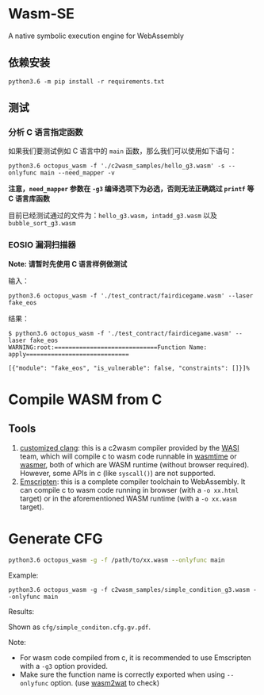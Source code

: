 # Wasm-SE
A native symbolic execution engine for WebAssembly

## 依赖安装
```shell
python3.6 -m pip install -r requirements.txt
```

## 测试

### 分析 C 语言指定函数
如果我们要测试例如 C 语言中的 `main` 函数，那么我们可以使用如下语句：
```shell
python3.6 octopus_wasm -f './c2wasm_samples/hello_g3.wasm' -s --onlyfunc main --need_mapper -v
```
**注意，`need_mapper` 参数在 `-g3` 编译选项下为必选，否则无法正确跳过 `printf` 等 C 语言库函数**

目前已经测试通过的文件为：`hello_g3.wasm`，`intadd_g3.wasm` 以及 `bubble_sort_g3.wasm`

### EOSIO 漏洞扫描器
**Note: 请暂时先使用 C 语言样例做测试**

输入：
```shell
python3.6 octopus_wasm -f './test_contract/fairdicegame.wasm' --laser fake_eos
```

结果：
```shell
$ python3.6 octopus_wasm -f './test_contract/fairdicegame.wasm' --laser fake_eos
WARNING:root:=============================Function Name: apply=============================

[{"module": "fake_eos", "is_vulnerable": false, "constraints": []}]%
```

# Compile WASM from C

## Tools

1. [customized clang](https://github.com/bytecodealliance/wasmtime/blob/main/docs/WASI-tutorial.md#from-c): this is a c2wasm compiler provided by the [WASI](https://wasi.dev/) team, which will compile c to wasm code runnable in [wasmtime](https://wasmtime.dev/) or [wasmer](https://wasmer.io/), both of which are WASM runtime (without browser required). However, some APIs in c (like `syscall()`) are not supported.
2. [Emscripten](https://emscripten.org/): this is a complete compiler toolchain to WebAssembly. It can compile c to wasm code running in browser (with a `-o xx.html` target) or in the aforementioned WASM runtime (with a `-o xx.wasm` target).

# Generate CFG

```bash
python3.6 octopus_wasm -g -f /path/to/xx.wasm --onlyfunc main
```

Example:

```
python3.6 octopus_wasm -g -f c2wasm_samples/simple_condition_g3.wasm --onlyfunc main
```

Results:

Shown as `cfg/simple_conditon.cfg.gv.pdf`.

Note:

- For wasm code compiled from c, it is recommended to use Emscripten with a `-g3` option provided. 
- Make sure the function name is correctly exported when using `--onlyfunc` option. (use [wasm2wat](https://github.com/WebAssembly/wabt) to check)